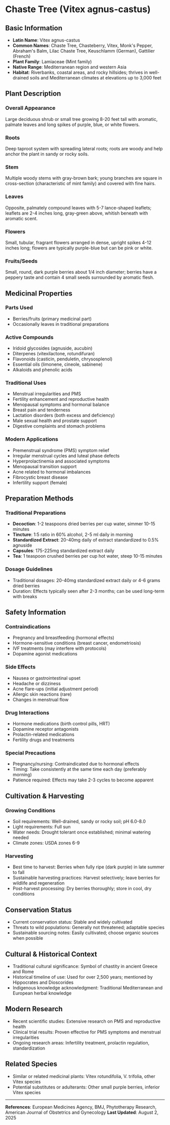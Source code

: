 # Chaste Tree (Vitex agnus-castus)

## Basic Information
- **Latin Name**: Vitex agnus-castus
- **Common Names**: Chaste Tree, Chasteberry, Vitex, Monk's Pepper, Abraham's Balm, Lilac Chaste Tree, Keuschlamm (German), Gattilier (French)
- **Plant Family**: Lamiaceae (Mint family)
- **Native Range**: Mediterranean region and western Asia
- **Habitat**: Riverbanks, coastal areas, and rocky hillsides; thrives in well-drained soils and Mediterranean climates at elevations up to 3,000 feet

## Plant Description

### Overall Appearance
Large deciduous shrub or small tree growing 8-20 feet tall with aromatic, palmate leaves and long spikes of purple, blue, or white flowers.

### Roots
Deep taproot system with spreading lateral roots; roots are woody and help anchor the plant in sandy or rocky soils.

### Stem
Multiple woody stems with gray-brown bark; young branches are square in cross-section (characteristic of mint family) and covered with fine hairs.

### Leaves
Opposite, palmately compound leaves with 5-7 lance-shaped leaflets; leaflets are 2-4 inches long, gray-green above, whitish beneath with aromatic scent.

### Flowers
Small, tubular, fragrant flowers arranged in dense, upright spikes 4-12 inches long; flowers are typically purple-blue but can be pink or white.

### Fruits/Seeds
Small, round, dark purple berries about 1/4 inch diameter; berries have a peppery taste and contain 4 small seeds surrounded by aromatic flesh.

## Medicinal Properties

### Parts Used
- Berries/fruits (primary medicinal part)
- Occasionally leaves in traditional preparations

### Active Compounds
- Iridoid glycosides (agnuside, aucubin)
- Diterpenes (vitexilactone, rotundifuran)
- Flavonoids (casticin, penduletin, chrysosplenol)
- Essential oils (limonene, cineole, sabinene)
- Alkaloids and phenolic acids

### Traditional Uses
- Menstrual irregularities and PMS
- Fertility enhancement and reproductive health
- Menopausal symptoms and hormonal balance
- Breast pain and tenderness
- Lactation disorders (both excess and deficiency)
- Male sexual health and prostate support
- Digestive complaints and stomach problems

### Modern Applications
- Premenstrual syndrome (PMS) symptom relief
- Irregular menstrual cycles and luteal phase defects
- Hyperprolactinemia and associated symptoms
- Menopausal transition support
- Acne related to hormonal imbalances
- Fibrocystic breast disease
- Infertility support (female)

## Preparation Methods

### Traditional Preparations
- **Decoction**: 1-2 teaspoons dried berries per cup water, simmer 10-15 minutes
- **Tincture**: 1:5 ratio in 60% alcohol, 2-5 ml daily in morning
- **Standardized Extract**: 20-40mg daily of extract standardized to 0.5% agnuside
- **Capsules**: 175-225mg standardized extract daily
- **Tea**: 1 teaspoon crushed berries per cup hot water, steep 10-15 minutes

### Dosage Guidelines
- Traditional dosages: 20-40mg standardized extract daily or 4-6 grams dried berries
- Duration: Effects typically seen after 2-3 months; can be used long-term with breaks

## Safety Information

### Contraindications
- Pregnancy and breastfeeding (hormonal effects)
- Hormone-sensitive conditions (breast cancer, endometriosis)
- IVF treatments (may interfere with protocols)
- Dopamine agonist medications

### Side Effects
- Nausea or gastrointestinal upset
- Headache or dizziness
- Acne flare-ups (initial adjustment period)
- Allergic skin reactions (rare)
- Changes in menstrual flow

### Drug Interactions
- Hormone medications (birth control pills, HRT)
- Dopamine receptor antagonists
- Prolactin-related medications
- Fertility drugs and treatments

### Special Precautions
- Pregnancy/nursing: Contraindicated due to hormonal effects
- Timing: Take consistently at the same time each day (preferably morning)
- Patience required: Effects may take 2-3 cycles to become apparent

## Cultivation & Harvesting

### Growing Conditions
- Soil requirements: Well-drained, sandy or rocky soil; pH 6.0-8.0
- Light requirements: Full sun
- Water needs: Drought tolerant once established; minimal watering needed
- Climate zones: USDA zones 6-9

### Harvesting
- Best time to harvest: Berries when fully ripe (dark purple) in late summer to fall
- Sustainable harvesting practices: Harvest selectively; leave berries for wildlife and regeneration
- Post-harvest processing: Dry berries thoroughly; store in cool, dry conditions

## Conservation Status
- Current conservation status: Stable and widely cultivated
- Threats to wild populations: Generally not threatened; adaptable species
- Sustainable sourcing notes: Easily cultivated; choose organic sources when possible

## Cultural & Historical Context
- Traditional cultural significance: Symbol of chastity in ancient Greece and Rome
- Historical timeline of use: Used for over 2,500 years; mentioned by Hippocrates and Dioscorides
- Indigenous knowledge acknowledgment: Traditional Mediterranean and European herbal knowledge

## Modern Research
- Recent scientific studies: Extensive research on PMS and reproductive health
- Clinical trial results: Proven effective for PMS symptoms and menstrual irregularities
- Ongoing research areas: Infertility treatment, prolactin regulation, standardization

## Related Species
- Similar or related medicinal plants: Vitex rotundifolia, V. trifolia, other Vitex species
- Potential substitutes or adulterants: Other small purple berries, inferior Vitex species

---

**References**: European Medicines Agency, BMJ, Phytotherapy Research, American Journal of Obstetrics and Gynecology
**Last Updated**: August 2, 2025